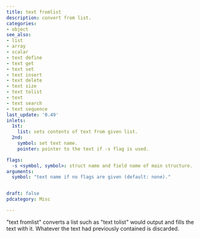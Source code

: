```yaml
---
title: text fromlist
description: convert from list.
categories:
- object
see_also:
- list
- array
- scalar
- text define
- text get
- text set
- text insert
- text delete
- text size
- text tolist
- text
- text search
- text sequence
last_update: '0.49'
inlets:
  1st:
    list: sets contents of text from given list.
  2nd:
    symbol: set text name.
    pointer: pointer to the text if -s flag is used.

flags:
  -s <symbol, symbol>: struct name and field name of main structure.
arguments:
  symbol: "text name if no flags are given (default: none)."


draft: false
pdcategory: Misc

---
```


"text fromlist" converts a list such as "text tolist" would output and fills the text with it. Whatever the text had previously contained is discarded.
